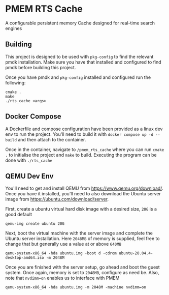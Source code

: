 # PMEM RTS Cache
A configurable persistent memory Cache designed for real-time search engines

## Building

This project is designed to be used with `pkg-config` to find the relevant pmdk installation. Make sure you have
that installed and configured to find pmdk before building this project.

Once you have pmdk and `pkg-config` installed and configured run the following:

```shell
cmake .
make
./rts_cache <args>
```

## Docker Compose

A Dockerfile and compose configuration have been provided as a linux dev env to run the project.
You'll need to build it with `docker compose up -d --build` and then attach to the container.

Once in the container, navigate to `/pmem_rts_cache` where you can run `cmake .` to initialise the project
and `make` to build. Executing the program can be done with `./rts_cache`

## QEMU Dev Env

You'll need to get and install QEMU from <https://www.qemu.org/download/>. Once you have it installed, you'll need to also
download the Ubuntu server image from <https://ubuntu.com/download/server>.

First, create a ubuntu virtual hard disk image with a desired size, `20G` is a good default

```shell
qemu-img create ubuntu 20G
```

Next, boot the virtual machine with the server image and complete the Ubuntu server installation.
Here `2048MB` of memory is supplied, feel free to change that but generally use a value at or above `640MB`

```shell
qemu-system-x86_64 -hda ubuntu.img -boot d -cdrom ubuntu-20.04.4-desktop-amd64.iso -m 2048M
```

Once you are finished with the server setup, go ahead and boot the guest system. Once again, memory is
set to `2048MB`, configure as need be. Also, note that `nvdimm=on` enables us to interface with PMEM

```shell
qemu-system-x86_64 -hda ubuntu.img -m 2048M -machine nvdimm=on
```